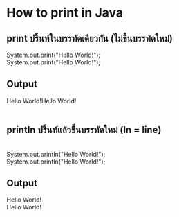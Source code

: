 <h1>How to print in Java</h1>
<h2>print ปริ้นท์ในบรรทัดเดียวกัน (ไม่ขึ้นบรรทัดใหม่)</h2>
System.out.print("Hello World!");<br>
System.out.print("Hello World!");<br>
<h2>Output</h2>
Hello World!Hello World!<br><br>
<h2>println ปริ้นท์แล้วขึ้นบรรทัดใหม่ (ln = line)</h2><br>
System.out.println("Hello World!");<br>
System.out.println("Hello World!");<br>
<h2>Output</h2>
Hello World!<br>
Hello World!<br>
